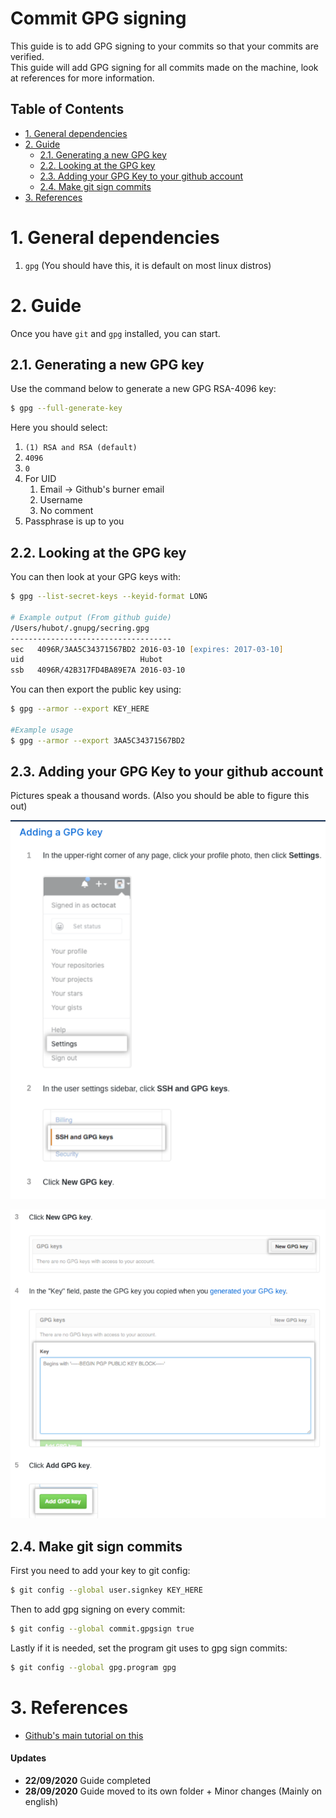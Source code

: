 # Commit GPG signing

This guide is to add GPG signing to your commits so that your commits are verified.  
This guide will add GPG signing for all commits made on the machine, look at references for more information.  

## Table of Contents
- [1. General dependencies](#1-general-dependencies)
- [2. Guide](#2-guide)
  - [2.1. Generating a new GPG key](#21-generating-a-new-gpg-key)
  - [2.2. Looking at the GPG key](#22-looking-at-the-gpg-key)
  - [2.3. Adding your GPG Key to your github account](#23-adding-your-gpg-key-to-your-github-account)
  - [2.4. Make git sign commits](#24-make-git-sign-commits)
- [3. References](#3-references)

# 1. General dependencies
1. `gpg` (You should have this, it is default on most linux distros)

# 2. Guide

Once you have `git` and `gpg` installed, you can start.  

## 2.1. Generating a new GPG key

Use the command below to generate a new GPG RSA-4096 key:  
```zsh
$ gpg --full-generate-key
```

Here you should select:  
1. `(1) RSA and RSA (default)`
2. `4096`
3. `0`
4. For UID
   1. Email &rarr; Github's burner email
   2. Username
   3. No comment
5. Passphrase is up to you

## 2.2. Looking at the GPG key

You can then look at your GPG keys with:
```zsh
$ gpg --list-secret-keys --keyid-format LONG

# Example output (From github guide)
/Users/hubot/.gnupg/secring.gpg
------------------------------------
sec   4096R/3AA5C34371567BD2 2016-03-10 [expires: 2017-03-10]
uid                          Hubot 
ssb   4096R/42B317FD4BA89E7A 2016-03-10
```

You can then export the public key using:
```zsh
$ gpg --armor --export KEY_HERE

#Example usage
$ gpg --armor --export 3AA5C34371567BD2
```

## 2.3. Adding your GPG Key to your github account

Pictures speak a thousand words. (Also you should be able to figure this out)

![Add keys to github 1](assets/add_github_1.png)

![Add keys to github 2](assets/add_github_2.png)

## 2.4. Make git sign commits

First you need to add your key to git config:  
```zsh
$ git config --global user.signkey KEY_HERE
```

Then to add gpg signing on every commit:  
```zsh
$ git config --global commit.gpgsign true
```

Lastly if it is needed, set the program git uses to gpg sign commits:  
```zsh
$ git config --global gpg.program gpg
```

# 3. References

- [Github's main tutorial on this](https://docs.github.com/en/github/authenticating-to-github/managing-commit-signature-verification)

#### Updates

- **22/09/2020** Guide completed
- **28/09/2020** Guide moved to its own folder + Minor changes (Mainly on english)